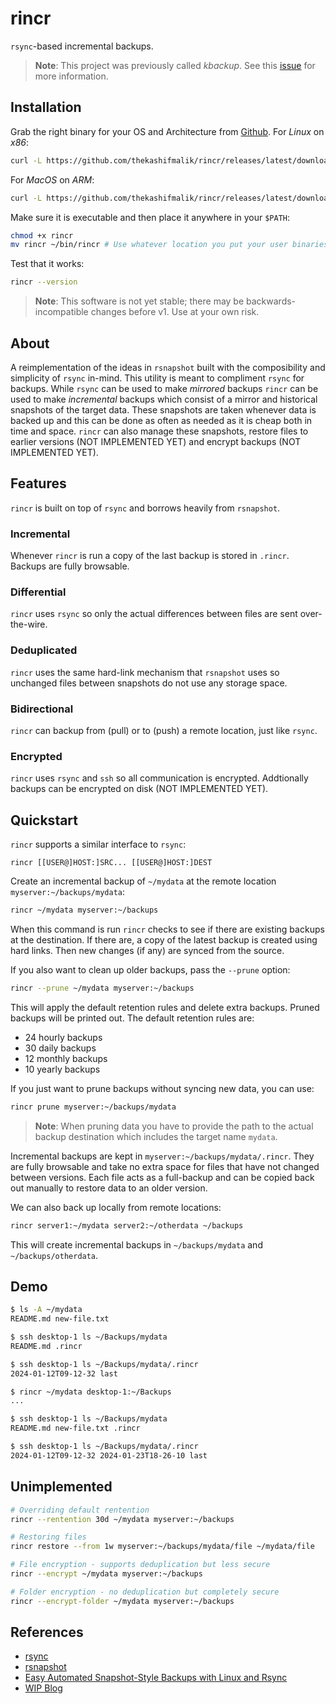 # rincr
`rsync`-based incremental backups.

> **Note**: This project was previously called *kbackup*. See this [issue](https://github.com/thekashifmalik/kbackup/issues/2)
> for more information.

## Installation
Grab the right binary for your OS and Architecture from [Github](https://github.com/thekashifmalik/rincr/releases).
For *Linux* on *x86*:
```bash
curl -L https://github.com/thekashifmalik/rincr/releases/latest/download/rincr-linux-amd64 > rincr
```

For *MacOS* on *ARM*:
```bash
curl -L https://github.com/thekashifmalik/rincr/releases/latest/download/rincr-darwin-arm64 > rincr
```

Make sure it is executable and then place it anywhere in your `$PATH`:

```bash
chmod +x rincr
mv rincr ~/bin/rincr # Use whatever location you put your user binaries in.
```

Test that it works:

```bash
rincr --version
```

> **Note**: This software is not yet stable; there may be backwards-incompatible changes before v1. Use at your own
> risk.

## About
A reimplementation of the ideas in `rsnapshot` built with the composibility and simplicity of `rsync` in-mind. This
utility is meant to compliment `rsync` for backups. While `rsync` can be used to make _mirrored_ backups `rincr` can be
used to make _incremental_ backups which consist of a mirror and historical snapshots of the target data. These
snapshots are taken whenever data is backed up and this can be done as often as needed as it is cheap both in time and
space. `rincr` can also manage these snapshots, restore files to earlier versions (NOT IMPLEMENTED YET) and encrypt
backups (NOT IMPLEMENTED YET).

## Features
`rincr` is built on top of `rsync` and borrows heavily from `rsnapshot`.

### Incremental
Whenever `rincr` is run a copy of the last backup is stored in `.rincr`. Backups are fully browsable.

### Differential
`rincr` uses `rsync` so only the actual differences between files are sent over-the-wire.

### Deduplicated
`rincr` uses the same hard-link mechanism that `rsnapshot` uses so unchanged files between snapshots do not use any
storage space.

### Bidirectional
`rincr` can backup from (pull) or to (push) a remote location, just like `rsync`.

### Encrypted
`rincr` uses `rsync` and `ssh` so all communication is encrypted. Addtionally backups can be encrypted on disk
(NOT IMPLEMENTED YET).



## Quickstart
`rincr` supports a similar interface to `rsync`:

```
rincr [[USER@]HOST:]SRC... [[USER@]HOST:]DEST
```

Create an incremental backup of `~/mydata` at the remote location `myserver:~/backups/mydata`:
```bash
rincr ~/mydata myserver:~/backups
```

When this command is run `rincr` checks to see if there are existing backups at the destination. If there are, a copy of
the latest backup is created using hard links. Then new changes (if any) are synced from the source.

If you also want to clean up older backups, pass the `--prune` option:
```bash
rincr --prune ~/mydata myserver:~/backups
```

This will apply the default retention rules and delete extra backups. Pruned backups will be printed out. The default
retention rules are:
- 24 hourly backups
- 30 daily backups
- 12 monthly backups
- 10 yearly backups

If you just want to prune backups without syncing new data, you can use:

```bash
rincr prune myserver:~/backups/mydata
```
> **Note**: When pruning data you have to provide the path to the actual backup destination which includes the target
> name `mydata`.

Incremental backups are kept in `myserver:~/backups/mydata/.rincr`. They are fully browsable and take no extra space
for files that have not changed between versions. Each file acts as a full-backup and can be copied back out manually to
restore data to an older version.

We can also back up locally from remote locations:
```bash
rincr server1:~/mydata server2:~/otherdata ~/backups
```

This will create incremental backups in `~/backups/mydata` and `~/backups/otherdata`.


## Demo

```bash
$ ls -A ~/mydata
README.md new-file.txt

$ ssh desktop-1 ls ~/Backups/mydata
README.md .rincr

$ ssh desktop-1 ls ~/Backups/mydata/.rincr
2024-01-12T09-12-32 last

$ rincr ~/mydata desktop-1:~/Backups
...

$ ssh desktop-1 ls ~/Backups/mydata
README.md new-file.txt .rincr

$ ssh desktop-1 ls ~/Backups/mydata/.rincr
2024-01-12T09-12-32 2024-01-23T18-26-10 last
```


## Unimplemented

```bash
# Overriding default rentention
rincr --rentention 30d ~/mydata myserver:~/backups

# Restoring files
rincr restore --from 1w myserver:~/backups/mydata/file ~/mydata/file

# File encryption - supports deduplication but less secure
rincr --encrypt ~/mydata myserver:~/backups

# Folder encryption - no deduplication but completely secure
rincr --encrypt-folder ~/mydata myserver:~/backups

```

## References
- [rsync](https://rsync.samba.org/)
- [rsnapshot](https://rsnapshot.org/)
- [Easy Automated Snapshot-Style Backups with Linux and Rsync](http://www.mikerubel.org/computers/rsync_snapshots/)
- [WIP Blog](blog)
